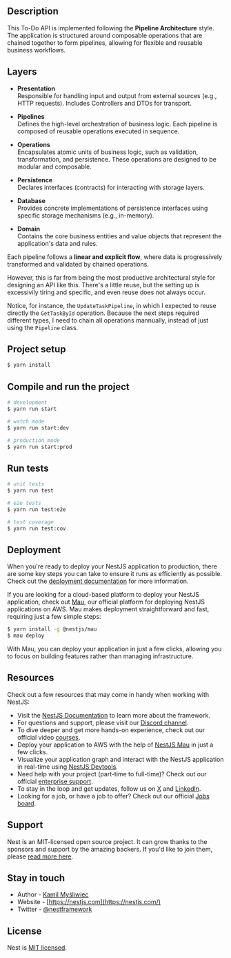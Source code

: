 ## Description

This To-Do API is implemented following the **Pipeline Architecture** style. The application is structured around composable operations that are chained together to form pipelines, allowing for flexible and reusable business workflows.

## Layers

- **Presentation**  
  Responsible for handling input and output from external sources (e.g., HTTP requests). Includes Controllers and DTOs for transport.

- **Pipelines**  
  Defines the high-level orchestration of business logic. Each pipeline is composed of reusable operations executed in sequence.

- **Operations**  
  Encapsulates atomic units of business logic, such as validation, transformation, and persistence. These operations are designed to be modular and composable.

- **Persistence**  
  Declares interfaces (contracts) for interacting with storage layers.

- **Database**  
  Provides concrete implementations of persistence interfaces using specific storage mechanisms (e.g., in-memory).

- **Domain**  
  Contains the core business entities and value objects that represent the application's data and rules.


Each pipeline follows a **linear and explicit flow**, where data is progressively transformed and validated by chained operations.

However, this is far from being the most productive architectural style for designing an API like this. There's a little reuse, but the setting up is excessivily tiring and specific, and even reuse does not always occur.

Notice, for instance, the `UpdateTaskPipeline`, in which I expected to reuse directly the `GetTaskById` operation. Because the next steps required different types, I need to chain all operations mannually, instead of just using the `Pipeline` class.

## Project setup

```bash
$ yarn install
```

## Compile and run the project

```bash
# development
$ yarn run start

# watch mode
$ yarn run start:dev

# production mode
$ yarn run start:prod
```

## Run tests

```bash
# unit tests
$ yarn run test

# e2e tests
$ yarn run test:e2e

# test coverage
$ yarn run test:cov
```

## Deployment

When you're ready to deploy your NestJS application to production, there are some key steps you can take to ensure it runs as efficiently as possible. Check out the [deployment documentation](https://docs.nestjs.com/deployment) for more information.

If you are looking for a cloud-based platform to deploy your NestJS application, check out [Mau](https://mau.nestjs.com), our official platform for deploying NestJS applications on AWS. Mau makes deployment straightforward and fast, requiring just a few simple steps:

```bash
$ yarn install -g @nestjs/mau
$ mau deploy
```

With Mau, you can deploy your application in just a few clicks, allowing you to focus on building features rather than managing infrastructure.

## Resources

Check out a few resources that may come in handy when working with NestJS:

- Visit the [NestJS Documentation](https://docs.nestjs.com) to learn more about the framework.
- For questions and support, please visit our [Discord channel](https://discord.gg/G7Qnnhy).
- To dive deeper and get more hands-on experience, check out our official video [courses](https://courses.nestjs.com/).
- Deploy your application to AWS with the help of [NestJS Mau](https://mau.nestjs.com) in just a few clicks.
- Visualize your application graph and interact with the NestJS application in real-time using [NestJS Devtools](https://devtools.nestjs.com).
- Need help with your project (part-time to full-time)? Check out our official [enterprise support](https://enterprise.nestjs.com).
- To stay in the loop and get updates, follow us on [X](https://x.com/nestframework) and [LinkedIn](https://linkedin.com/company/nestjs).
- Looking for a job, or have a job to offer? Check out our official [Jobs board](https://jobs.nestjs.com).

## Support

Nest is an MIT-licensed open source project. It can grow thanks to the sponsors and support by the amazing backers. If you'd like to join them, please [read more here](https://docs.nestjs.com/support).

## Stay in touch

- Author - [Kamil Myśliwiec](https://twitter.com/kammysliwiec)
- Website - [https://nestjs.com](https://nestjs.com/)
- Twitter - [@nestframework](https://twitter.com/nestframework)

## License

Nest is [MIT licensed](https://github.com/nestjs/nest/blob/master/LICENSE).
